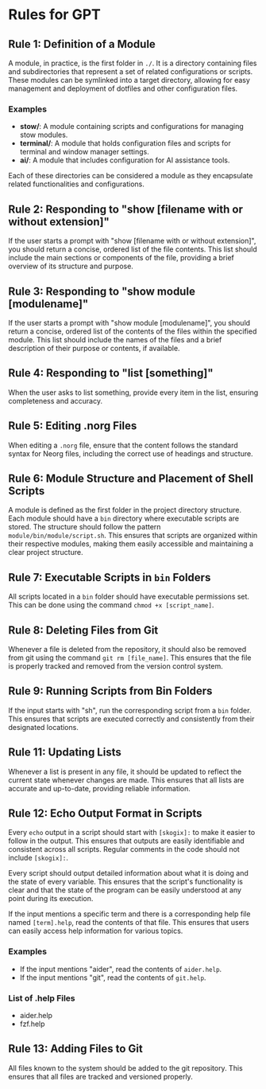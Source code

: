 # Rules for GPT

## Rule 1: Definition of a Module

A module, in practice, is the first folder in `./`. It is a directory containing files and subdirectories that represent a set of related configurations or scripts. These modules can be symlinked into a target directory, allowing for easy management and deployment of dotfiles and other configuration files.

### Examples

- **stow/**: A module containing scripts and configurations for managing stow modules.
- **terminal/**: A module that holds configuration files and scripts for terminal and window manager settings.
- **ai/**: A module that includes configuration for AI assistance tools.

Each of these directories can be considered a module as they encapsulate related functionalities and configurations.

## Rule 2: Responding to "show [filename with or without extension]"

If the user starts a prompt with "show [filename with or without extension]", you should return a concise, ordered list of the file contents. This list should include the main sections or components of the file, providing a brief overview of its structure and purpose.

## Rule 3: Responding to "show module [modulename]"

If the user starts a prompt with "show module [modulename]", you should return a concise, ordered list of the contents of the files within the specified module. This list should include the names of the files and a brief description of their purpose or contents, if available.

## Rule 4: Responding to "list [something]"

When the user asks to list something, provide every item in the list, ensuring completeness and accuracy.

## Rule 5: Editing .norg Files

When editing a `.norg` file, ensure that the content follows the standard syntax for Neorg files, including the correct use of headings and structure.

## Rule 6: Module Structure and Placement of Shell Scripts

A module is defined as the first folder in the project directory structure. Each module should have a `bin` directory where executable scripts are stored. The structure should follow the pattern `module/bin/module/script.sh`. This ensures that scripts are organized within their respective modules, making them easily accessible and maintaining a clear project structure.

## Rule 7: Executable Scripts in `bin` Folders

All scripts located in a `bin` folder should have executable permissions set. This can be done using the command `chmod +x [script_name]`.

## Rule 8: Deleting Files from Git

Whenever a file is deleted from the repository, it should also be removed from git using the command `git rm [file_name]`. This ensures that the file is properly tracked and removed from the version control system.

## Rule 9: Running Scripts from Bin Folders

If the input starts with "sh", run the corresponding script from a `bin` folder. This ensures that scripts are executed correctly and consistently from their designated locations.

## Rule 11: Updating Lists

Whenever a list is present in any file, it should be updated to reflect the current state whenever changes are made. This ensures that all lists are accurate and up-to-date, providing reliable information.

## Rule 12: Echo Output Format in Scripts

Every `echo` output in a script should start with `[skogix]:` to make it easier to follow in the output. This ensures that outputs are easily identifiable and consistent across all scripts. Regular comments in the code should not include `[skogix]:`.

Every script should output detailed information about what it is doing and the state of every variable. This ensures that the script's functionality is clear and that the state of the program can be easily understood at any point during its execution.

If the input mentions a specific term and there is a corresponding help file named `[term].help`, read the contents of that file. This ensures that users can easily access help information for various topics.

### Examples

- If the input mentions "aider", read the contents of `aider.help`.
- If the input mentions "git", read the contents of `git.help`.

### List of .help Files

- aider.help
- fzf.help

## Rule 13: Adding Files to Git

All files known to the system should be added to the git repository. This ensures that all files are tracked and versioned properly.
